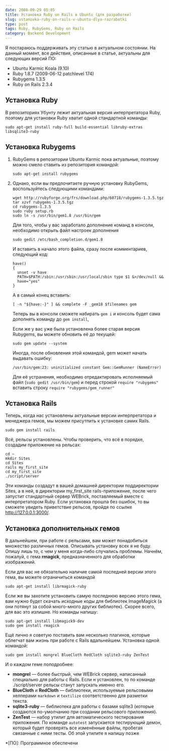 ```yaml
---
date: 2008-09-29 05:05
title: Установка Ruby on Rails в Ubuntu (для разработки)
slug: ustanovka-ruby-on-rails-v-ubuntu-dlya-razrabotki
type: post
tags: Ruby, RubyGems, Ruby on Rails
category: Backend Development
---
```


Я постараюсь поддерживать эту статью в актуальном состоянии. На данный момент, все действия, описанные в статье, актуальны для следующих версий ПО:
<ul>
	<li>Ubuntu Karmic Koala (9.10)</li>
	<li>Ruby 1.8.7 (2009-06-12 patchlevel 174)</li>
	<li>Rubygems 1.3.5</li>
	<li>Ruby on Rails 2.3.4</li>
</ul>
<h2>Установка Ruby</h2>
В репозиториях Убунту лежит актуальная версия интерпретатора Ruby, поэтому для установки Ruby хватит одной стандартной команды:
<pre><code class="bash">sudo apt-get install ruby-full build-essential libruby-extras libsqlite3-ruby</code></pre>
<h2>Установка Rubygems</h2>
<ol>
<li>RubyGems в репозитории Ubuntu Karmic пока актуальные, поэтому можно смело ставить из репозитория командой:
<pre><code class="bash">sudo apt-get install rubygems</code></pre></li>
<li>Однако, если вы предпочитаете ручную установку RubyGems, воспользуйтесь следующими командами:
<pre><code class="bash">wget http://rubyforge.org/frs/download.php/60718/rubygems-1.3.5.tgz
tar xzvf rubygems-1.3.5.tgz
cd rubygems-1.3.5
sudo ruby setup.rb
sudo ln -s /usr/bin/gem1.8 /usr/bin/gem</code></pre>
Для того, чтобы у вас заработало дополнение команд в консоли, необходимо открыть файл настроек дополнения
<pre><code class="bash">sudo gedit /etc/bash_completion.d/gem1.8</code></pre>
И вставить в начало этого файла, сразу после комментариев, следующий код:
<pre><code class="bash">have()
{
  unset -v have
  PATH=$PATH:/sbin:/usr/sbin:/usr/local/sbin type $1 &amp;&gt;/dev/null &amp;&amp;
  have="yes"
}</code></pre>
А в самый конец вставить:
<pre><code class="bash">[ -n "${have:-}" ] &amp;&amp; complete -F _gem18 $filenames gem</code></pre>
Теперь вы в консоли сможете набирать <code>gem i</code> и консоль будет сама дополнять команду до <code>gem install</code>,

Если же у вас уже была установлена более старая версия Rubygems, вы можете обновить её до текущей:
<pre><code class="bash">sudo gem update --system</code></pre>
Иногда, после обновления этой командой, gem может начать выдавать ошибку:
<pre><code class="bash">/usr/bin/gem:23: uninitialized constant Gem::GemRunner (NameError)</code></pre>
Для её устранения, необходимо отредактировать исполняемый файл (<code class="bash">sudo gedit /usr/bin/gem</code>) и перед строкой <code lang="ruby">require "rubygems"</code> вставить строку <code lang="ruby">require "rubygems/gem_runner"</code>
</li></ol>
<h2>Установка Rails</h2>
Теперь, когда нас установлены актуальные версии интерпретатора и менеджера гемов, мы можем присутпить к установке самих Rails.
<pre><code class="bash">sudo gem install rails</code></pre>
Всё, рельсы установлены. Чтобы проверить, что всё в порядке, создадим приложение на рельсах:
<pre><code class="bash">cd ~
mkdir Sites
cd Sites
rails my_first_site
cd my_first_site
./script/server</code></pre>
Эти команды создадут в вашей домашней директории поддиректории Sites, а в ней, в директории my_first_site rails-приложение, после чего запустит стандартный сервер WEBrick, поставляемый вместе с интерпретатором Ruby. Если установка прошла без ошибок, то вы сможете увидеть приветствие рельсов, пройдя по ссылке <a href="http://127.0.0.1:3000/">http://127.0.0.1:3000/</a>.
<h2>Установка дополнительных гемов</h2>
В дальнейшем, при работе с рельсами, вам может понадобиться множество различных гемов. Описывать установку всех я не буду. Опишу лишь то, с чем у меня когда-либо случались проблемы. Начнём, пожалуй, с гема <strong>rmagick</strong>, предназначенного для обработки изображений.

Если для вас не обязательно наличие самой последней версии этого гема, вы можете ограничиться командой
<pre><code class="bash">sudo apt-get install librmagick-ruby</code></pre>
Если же вы захотите установить самую последнюю версию этого гема, вам нужно будет скачать исходные коды для библиотек ImageMagick (а они потянут за собой много-много других библиотек). Скорее всего, для вас это излишне. Но команды напишу:
<pre><code class="bash">sudo apt-get install libmagick9-dev
sudo gem install rmagick</code></pre>
Ещё лично я советую поставить вам несколько плагинов, которые облегчат вам жизнь при работе с Rails вдальнейшем. Установка одной командой:
<pre><code class="bash">sudo gem install mongrel BlueCloth RedCloth sqlite3-ruby ZenTest</code></pre>
И о каждом геме поподробнее:
<ul>
	<li><strong>mongrel</strong> — более быстрый, чем WEBrick сервер, написанный специально для работы с Rails. Если н установлен, то по команде ./script/server рельсы станут запускать именно его.</li>
	<li><strong>BlueCloth</strong> и <strong>RedCloth</strong> — библиотеки, используемые рельсовыми хелперами <code>markdown</code> и <code>textilize</code> соответственно для разметки текста.</li>
	<li><strong>sqlite3-ruby</strong> — библиотека для работы с базами sqlite3 (которые создаются по-умолчанию при создании рельсового приложения).</li>
	<li><strong>ZenTest</strong> — набор утилит для автоматического тестирования приложения. По команде <code>autotest</code> запускается тестирующий демон, который будет проверять все изменённые файлы, пробегая связанные с ними тесты. Об этой утилите я напишу позже</li>
</ul>


*[ПО]: Программное обеспечени
